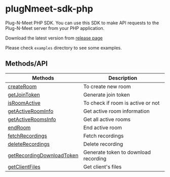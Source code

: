 # plugNmeet-sdk-php

Plug-N-Meet PHP SDK. You can use this SDK to make API requests to the Plug-N-Meet server from your PHP application.

Download the latest version from [release page](https://github.com/mynaparrot/plugNmeet-sdk-php/releases)

Please check `examples` directory to see some examples.

## Methods/API

| Methods                                                                                                                     | Description                          |
| --------------------------------------------------------------------------------------------------------------------------- |--------------------------------------|
| [createRoom](https://mynaparrot.github.io/plugNmeet-sdk-php/classes/Mynaparrot-Plugnmeet-PlugNmeet.html#method_createRoom)                              | To create new room                   |
| [getJoinToken](https://mynaparrot.github.io/plugNmeet-sdk-php/classes/Mynaparrot-Plugnmeet-PlugNmeet.html#method_getJoinToken)                           | Generate join token                  |
| [isRoomActive](https://mynaparrot.github.io/plugNmeet-sdk-php/classes/Mynaparrot-Plugnmeet-PlugNmeet.html#method_isRoomActive)                           | To check if room is active or not    |
| [getActiveRoomInfo](https://mynaparrot.github.io/plugNmeet-sdk-php/classes/Mynaparrot-Plugnmeet-PlugNmeet.html#method_getActiveRoomInfo)                 | Get active room information          |
| [getActiveRoomsInfo](https://mynaparrot.github.io/plugNmeet-sdk-php/classes/Mynaparrot-Plugnmeet-PlugNmeet.html#method_getActiveRoomsInfo)               | Get all active rooms                 |
| [endRoom](https://mynaparrot.github.io/plugNmeet-sdk-php/classes/Mynaparrot-Plugnmeet-PlugNmeet.html#method_endRoom)                                     | End active room                      |
| [fetchRecordings](https://mynaparrot.github.io/plugNmeet-sdk-php/classes/Mynaparrot-Plugnmeet-PlugNmeet.html#method_fetchRecordings)                     | Fetch recordings                     |
| [deleteRecordings](https://mynaparrot.github.io/plugNmeet-sdk-php/classes/Mynaparrot-Plugnmeet-PlugNmeet.html#method_deleteRecordings)                   | Delete recording                     |
| [getRecordingDownloadToken](https://mynaparrot.github.io/plugNmeet-sdk-php/classes/Mynaparrot-Plugnmeet-PlugNmeet.html#method_getRecordingDownloadToken) | Generate token to download recording |
| [getClientFiles](https://mynaparrot.github.io/plugNmeet-sdk-php/classes/Mynaparrot-Plugnmeet-PlugNmeet.html#method_getClientFiles) | Get client's files                   |
